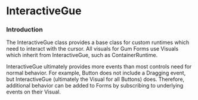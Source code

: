 # InteractiveGue

### Introduction

The InteractiveGue class provides a base class for custom runtimes which need to interact with the cursor. All visuals for Gum Forms use Visuals which inherit from InteractiveGue, such as ContainerRuntime.

InteractiveGue ultimately provides more events than most controls need for normal behavior. For example, Button does not include a Dragging event, but InteractiveGue (ultimately the Visual for all Buttons) does. Therefore, additional behavior can be added to Forms by subscribing to underlying events on their Visual.
